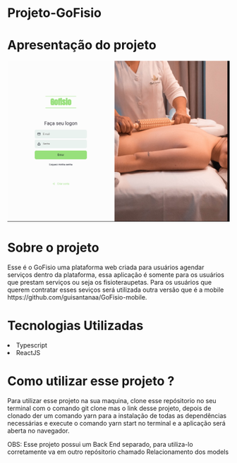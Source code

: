 <h1>Projeto-GoFisio</h1>

<h1>Apresentação do projeto</h1>

<img src="src/assets/gofisio.png" />

<h1>Sobre o projeto</h1>
<p>Esse é o GoFisio uma plataforma web criada para usuários agendar serviços dentro da plataforma, essa aplicação é somente para
os usuários que prestam serviços ou seja os fisioteraupetas. Para os usuários que querem contratar esses seviços será utilizada outra versão
que é a mobile <a>https://github.com/guisantanaa/GoFisio-mobile</a>.</p>

<h1>Tecnologias Utilizadas</h1>
<li>Typescript</li>
<li>ReactJS</li>


<h1>Como utilizar esse projeto ?</h1>

<p>Para utilizar esse projeto na sua maquina, clone esse repósitorio no seu terminal com o comando git clone mas o link desse projeto, depois de clonado der
um comando yarn para a instalação de todas as dependências necessárias e execute o comando yarn start no terminal e a aplicação será aberta no navegador.
</p>
<p>OBS: Esse projeto possui um Back End separado, para utiliza-lo corretamente va em outro repósitorio chamado Relacionamento dos models</p>
